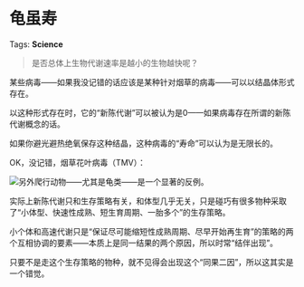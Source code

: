 # 龟虽寿

Tags: **Science**

> 是否总体上生物代谢速率是越小的生物越快呢？



某些病毒——如果我没记错的话应该是某种针对烟草的病毒——可以以结晶体形式存在。

以这种形式存在时，它的“新陈代谢”可以被认为是0——如果病毒存在所谓的新陈代谢概念的话。

如果你避光避热绝氧保存这种结晶，这种病毒的“寿命”可以认为是无限长的。

  


OK，没记错，烟草花叶病毒（TMV）：

![](https://picx.zhimg.com/50/v2-dd25784b995582215155f87f2c312faf_720w.jpg?source=2c26e567)另外爬行动物——尤其是龟类——是一个显著的反例。

  


实际上新陈代谢只和生存策略有关，和体型几乎无关，只是碰巧有很多物种采取了“小体型、快速性成熟、短生育周期、一胎多个”的生存策略。

小个体和高速代谢只是“保证尽可能缩短性成熟周期、尽早开始再生育”的策略的两个互相协调的要素——本质上是同一结果的两个原因，所以时常“结伴出现”。

只要不是走这个生存策略的物种，就不见得会出现这个“同果二因”，所以这其实是一个错觉。



